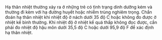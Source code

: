 Hạ thân nhiệt thường xảy ra ở những trẻ có tình trạng dinh dưỡng kém và thường đi kèm với hạ đường huyết hoặc nhiễm trùng nghiêm trọng. Chẩn đoán hạ thân nhiệt khi nhiệt độ ở nách dưới 35 độ C hoặc không đo được ở nhiệt kế bình thường. Khi nhiệt độ ở nhiệt kế quá thấp không đọc được, cần phải đo nhiệt độ hậu môn dưới 35,5 độ C hoặc dưới 95,9 độ F để xác định hạ thân nhiệt.